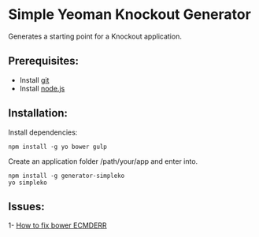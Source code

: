 # Simple Yeoman Knockout Generator

Generates a starting point for a Knockout application.

## Prerequisites:
 - Install [git](https://help.github.com/articles/set-up-git/)
 - Install [node.js](https://nodejs.org/en/)

## Installation:
Install dependencies:

    npm install -g yo bower gulp

Create an application folder /path/your/app and enter into.

    npm install -g generator-simpleko
    yo simpleko


## Issues:
1- [How to fix bower ECMDERR](http://stackoverflow.com/questions/21789683/how-to-fix-bower-ecmderr) 